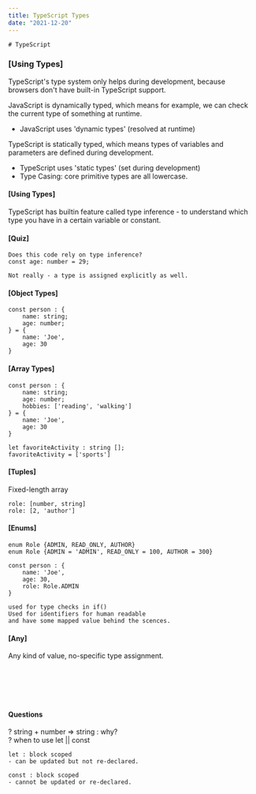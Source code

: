 ```yaml
---
title: TypeScript Types
date: "2021-12-20"
---
```


```
# TypeScript
```

### [Using Types]

TypeScript's type system only helps during development, because browsers don't have built-in TypeScript support.

JavaScript is dynamically typed, which means for example, we can check the current type of something at runtime.

- JavaScript uses 'dynamic types' (resolved at runtime)

TypeScript is statically typed, which means types of variables and parameters are defined during development.

- TypeScript uses 'static types' (set during development)
- Type Casing: core primitive types are all lowercase.

#### [Using Types]

TypeScript has builtin feature called type inference - to understand which type you have in a certain variable or constant.

#### [Quiz]

```
Does this code rely on type inference?
const age: number = 29;

Not really - a type is assigned explicitly as well.
```

#### [Object Types]

```
const person : {
    name: string;
    age: number;
} = {
    name: 'Joe',
    age: 30
}
```

#### [Array Types]

```
const person : {
    name: string;
    age: number;
    hobbies: ['reading', 'walking']
} = {
    name: 'Joe',
    age: 30
}

let favoriteActivity : string [];
favoriteActivity = ['sports']

```

#### [Tuples]

Fixed-length array

```
role: [number, string]
role: [2, 'author']
```

#### [Enums]

```
enum Role {ADMIN, READ_ONLY, AUTHOR}
enum Role {ADMIN = 'ADMIN', READ_ONLY = 100, AUTHOR = 300}

const person : {
    name: 'Joe',
    age: 30,
    role: Role.ADMIN
}

used for type checks in if()
Used for identifiers for human readable
and have some mapped value behind the scences.

```

#### [Any]

Any kind of value, no-specific type assignment.

<br/>
<br/>
<br/>
<br/>

#### Questions

? string + number => string : why? <br/>
? when to use let || const

```
let : block scoped
- can be updated but not re-declared.

const : block scoped
- cannot be updated or re-declared.

```
